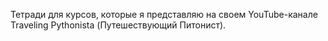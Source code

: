 Тетради для курсов, которые я представляю на своем YouTube-канале Traveling Pythonista (Путешествующий Питонист).
